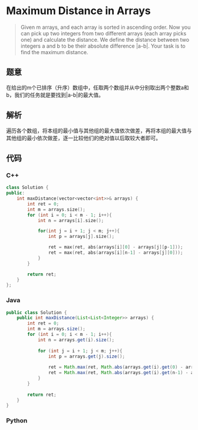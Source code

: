 # Maximum Distance in Arrays

> Given m arrays, and each array is sorted in ascending order. Now you can pick up two integers from two different arrays \(each array picks one\) and calculate the distance. We define the distance between two integers a and b to be their absolute difference \|a-b\|. Your task is to find the maximum distance.

## 题意

在给出的m个已排序（升序）数组中，任取两个数组并从中分别取出两个整数a和b，我们的任务就是要找到\|a-b\|的最大值。

## 解析

遍历各个数组，将本组的最小值与其他组的最大值依次做差，再将本组的最大值与其他组的最小依次做差，逐一比较他们的绝对值以后取较大者即可。

## 代码

### C++

```cpp
class Solution {
public:
    int maxDistance(vector<vector<int>>& arrays) {
        int ret = 0;
        int m = arrays.size();
        for (int i = 0; i < m - 1; i++){
            int n = arrays[i].size();

            for(int j = i + 1; j < m; j++){
                int p = arrays[j].size();

                ret = max(ret, abs(arrays[i][0] - arrays[j][p-1]));
                ret = max(ret, abs(arrays[i][n-1] - arrays[j][0]));
            }
        }

        return ret;
    }
};
```

### Java

```java
public class Solution {
    public int maxDistance(List<List<Integer>> arrays) {
        int ret = 0;
        int m = arrays.size();
        for (int i = 0; i < m - 1; i++){
            int n = arrays.get(i).size();
            
            for (int j = i + 1; j < m; j++){
                int p = arrays.get(j).size();
                
                ret = Math.max(ret, Math.abs(arrays.get(i).get(0) - arrays.get(j).get(p-1)));
                ret = Math.max(ret, Math.abs(arrays.get(i).get(n-1) - arrays.get(j).get(0)));
            }
        }
        
        return ret;
    }
}
```

### Python



